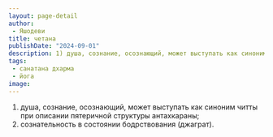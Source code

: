 ```yaml
---
layout: page-detail
author:
 - Яшодеви
title: четана
publishDate: "2024-09-01"
description: 1) душа, сознание, осознающий, может выступать как синоним читты при описании пятеричной структуры антахкараны;
tags:
 - санатана дхарма
 - йога
image: 
---
```


1) душа, сознание, осознающий, может выступать как синоним читты при описании пятеричной структуры антахкараны;
2) сознательность в состоянии бодрствования (джаграт).

